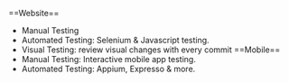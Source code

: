 ==Website==
- Manual Testing
- Automated Testing: Selenium & Javascript testing.
- Visual Testing: review visual changes with every commit
==Mobile==
- Manual Testing: Interactive mobile app testing.
- Automated Testing: Appium, Expresso & more.
